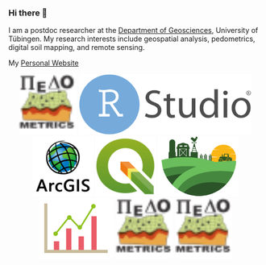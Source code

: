 ### Hi there 👋

I am a postdoc researcher at the [Department of Geosciences](https://uni-tuebingen.de/fakultaeten/mathematisch-naturwissenschaftliche-fakultaet/fachbereiche/geowissenschaften/arbeitsgruppen/geographie/forschungsbereich/bodenkunde-und-geomorphologie/work-group/), University of Tübingen. 
My research interests include geospatial analysis, pedometrics, digital soil mapping, and remote sensing.

My [Personal Website](https://ruhollahtaghizadeh.netlify.app/)
 

<p align="center">
	<img title="R" alt="R" src="images/pedo.svg" height="120" />
	<img title="R" alt="R" src="images/RStudio_logo_flat.svg" height="120" />
	<img title="R" alt="R" src="images/arc.svg" height="120" />
	<img title="R" alt="R" src="images/qgis.svg" height="120" />
	<img title="R" alt="R" src="images/soil.svg" height="120" />
	<img title="R" alt="R" src="images/stat.svg" height="120" />
	<img title="R" alt="R" src="images/pedo.svg" height="120" />
	<img title="R" alt="R" src="images/pedo.svg" height="120" />

</p>
